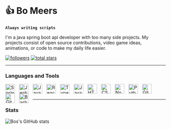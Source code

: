 # 👍 Bo Meers

**`Always writing scripts`**

I'm a java spring boot api developer with too many side projects. My projects consist of open source contributions, video game ideas, animations, or code to make my daily life easier. 

   <p align="left">
      <a href="https://github.com/bomeers?tab=followers">
         <img alt="followers" title="Follow me on Github" src="https://custom-icon-badges.demolab.com/github/followers/bomeers?color=268f77&labelColor=186b58&style=for-the-badge&logo=person-add&label=Follow&logoColor=white"/></a>
      <a href="https://github.com/bomeers?tab=repositories&sort=stargazers">
         <img alt="total stars" title="Total stars on GitHub" src="https://custom-icon-badges.demolab.com/github/stars/bomeers?color=268f77&style=for-the-badge&labelColor=186b58&logo=star"/></a>
   </p>

---

### Languages and Tools

<img align="left" alt="Spring" width="30px" style="padding-right:10px;" src="https://cdn.jsdelivr.net/gh/devicons/devicon/icons/spring/spring-original.svg" />
<img align="left" alt="Jenkins" width="30px" style="padding-right:10px;" src="https://cdn.jsdelivr.net/gh/devicons/devicon/icons/jenkins/jenkins-original.svg" />
<img align="left" alt="Java" width="30px" style="padding-right:10px;" src="https://cdn.jsdelivr.net/gh/devicons/devicon/icons/java/java-original.svg"/>
<img align="left" alt="React" width="30px" style="padding-right:10px;" src="https://cdn.jsdelivr.net/gh/devicons/devicon/icons/react/react-original.svg" />
<img align="left" alt="TypeScript" width="30px" style="padding-right:10px;" src="https://cdn.jsdelivr.net/gh/devicons/devicon/icons/typescript/typescript-plain.svg" />
<img align="left" alt="JavaScript" width="30px" style="padding-right:10px;" src="https://cdn.jsdelivr.net/gh/devicons/devicon/icons/javascript/javascript-plain.svg" />
<img align="left" alt="HTML" width="30px" style="padding-right:10px;" src="https://cdn.jsdelivr.net/gh/devicons/devicon/icons/html5/html5-plain.svg" />
<img align="left" alt="CSS" width="30px" style="padding-right:10px;" src="https://cdn.jsdelivr.net/gh/devicons/devicon/icons/css3/css3-plain.svg" />
<img align="left" alt="NodeJS" width="30px" style="padding-right:10px;" src="https://cdn.jsdelivr.net/gh/devicons/devicon/icons/nodejs/nodejs-original.svg" />
<img align="left" alt="Python" width="30px" style="padding-right:10px;" src="https://cdn.jsdelivr.net/gh/devicons/devicon/icons/python/python-plain.svg" />
<img align="left" alt="GitHub" width="30px" style="padding-right:10px;" src="https://cdn.jsdelivr.net/gh/devicons/devicon/icons/github/github-original.svg" />
<img align="left" alt="Git" width="30px" style="padding-right:10px;" src="https://cdn.jsdelivr.net/gh/devicons/devicon/icons/git/git-original.svg" />
<img align="left" alt="Bash" width="30px" style="padding-right:10px;" src="https://cdn.jsdelivr.net/gh/devicons/devicon/icons/bash/bash-original.svg" />
<br><br>

---

### Stats

![Bos's GitHub stats](https://github-readme-stats.vercel.app/api?username=bomeers&show_icons=true&theme=gotham)

[website]: https://bomeers.com
